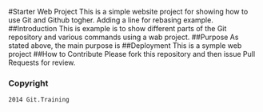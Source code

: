 #Starter Web Project
This is a simple website project for
showing how to use Git and Github togher.
Adding a line for rebasing example.
##Introduction
This is example is to show different parts
of the Git repository and various commands
using a wab project.
##Purpose
As stated above, the main purpose is
##Deployment
This is a symple web project
##How to Contribute
Please fork this repository and then issue Pull Requests for review.
### Copyright
	2014 Git.Training

